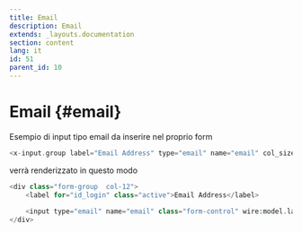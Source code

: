 ```yaml
---
title: Email
description: Email
extends: _layouts.documentation
section: content
lang: it
id: 51
parent_id: 10
---
```


# Email {#email}

Esempio di input tipo email da inserire nel proprio form


```php
<x-input.group label="Email Address" type="email" name="email" col_size="12" id="id_login"></x-input.group>
```

verrà renderizzato in questo modo

```php
<div class="form-group  col-12">
    <label for="id_login" class="active">Email Address</label>
    
    <input type="email" name="email" class="form-control" wire:model.lazy="form_data.email" label="Email Address" col_size="12" id="id_login" data-focus-mouse="false">
</div>
```
